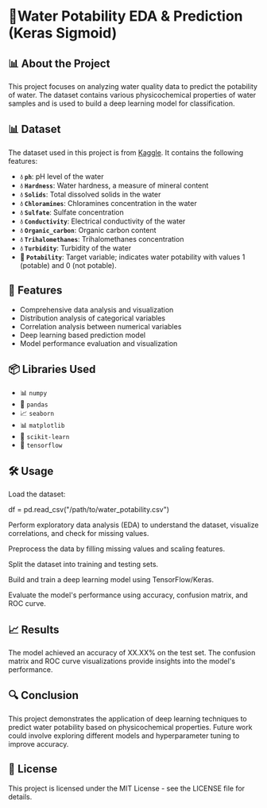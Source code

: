 # 🚰Water Potability EDA & Prediction (Keras Sigmoid)

## 📊 About the Project
This project focuses on analyzing water quality data to predict the potability of water. The dataset contains various physicochemical properties of water samples and is used to build a deep learning model for classification.

## 📊 Dataset
The dataset used in this project is from [Kaggle](https://www.kaggle.com/datasets/uom190346a/water-quality-and-potability). It contains the following features:

- **💧 `ph`**: pH level of the water
- **💧 `Hardness`**: Water hardness, a measure of mineral content
- **💧 `Solids`**: Total dissolved solids in the water
- **💧 `Chloramines`**: Chloramines concentration in the water
- **💧 `Sulfate`**: Sulfate concentration
- **💧 `Conductivity`**:  Electrical conductivity of the water
- **💧 `Organic_carbon`**: Organic carbon content
- **💧 `Trihalomethanes`**: Trihalomethanes concentration
- **💧 `Turbidity`**: Turbidity of the water
- **🚰 `Potability`**: Target variable; indicates water potability with values 1 (potable) and 0 (not potable).

## 🚀 Features

- Comprehensive data analysis and visualization
- Distribution analysis of categorical variables
- Correlation analysis between numerical variables
- Deep learning based prediction model
- Model performance evaluation and visualization

## 📦 Libraries Used
- 📊 `numpy`
- 🐼 `pandas`
- 📈 `seaborn`
- 📊 `matplotlib`
- 🤖 `scikit-learn`
- 🤖 `tensorflow`

## 🛠️ Usage
Load the dataset:

df = pd.read_csv("/path/to/water_potability.csv")

Perform exploratory data analysis (EDA) to understand the dataset, visualize correlations, and check for missing values.

Preprocess the data by filling missing values and scaling features.

Split the dataset into training and testing sets.

Build and train a deep learning model using TensorFlow/Keras.

Evaluate the model's performance using accuracy, confusion matrix, and ROC curve.

## 📈 Results
The model achieved an accuracy of XX.XX% on the test set. The confusion matrix and ROC curve visualizations provide insights into the model's performance.

## 🔍 Conclusion
This project demonstrates the application of deep learning techniques to predict water potability based on physicochemical properties. Future work could involve exploring different models and hyperparameter tuning to improve accuracy.

## 📜 License
This project is licensed under the MIT License - see the LICENSE file for details.
